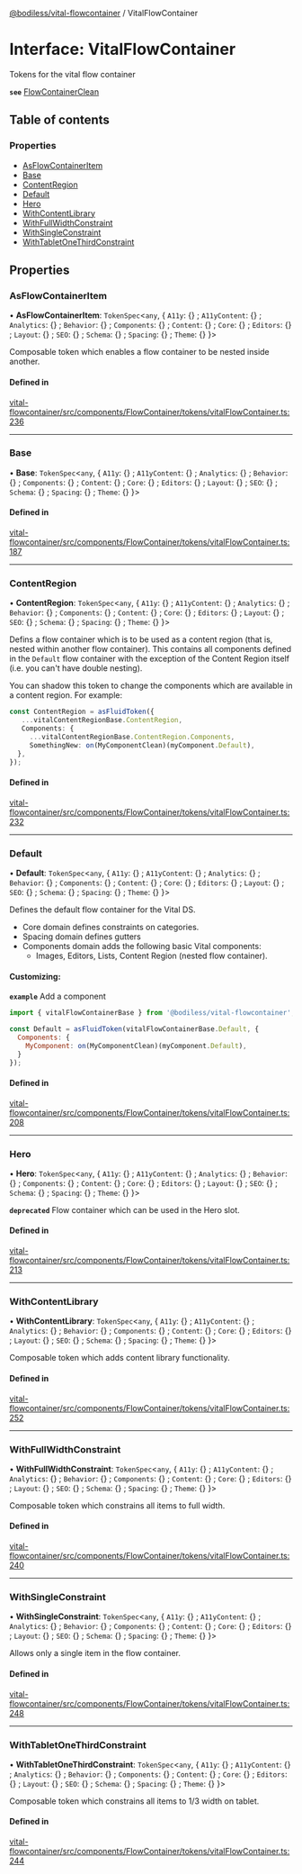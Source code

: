 [@bodiless/vital-flowcontainer](../README.md) / VitalFlowContainer

# Interface: VitalFlowContainer

Tokens for the vital flow container

**`see`** [FlowContainerClean](../README.md#flowcontainerclean)

## Table of contents

### Properties

- [AsFlowContainerItem](VitalFlowContainer.md#asflowcontaineritem)
- [Base](VitalFlowContainer.md#base)
- [ContentRegion](VitalFlowContainer.md#contentregion)
- [Default](VitalFlowContainer.md#default)
- [Hero](VitalFlowContainer.md#hero)
- [WithContentLibrary](VitalFlowContainer.md#withcontentlibrary)
- [WithFullWidthConstraint](VitalFlowContainer.md#withfullwidthconstraint)
- [WithSingleConstraint](VitalFlowContainer.md#withsingleconstraint)
- [WithTabletOneThirdConstraint](VitalFlowContainer.md#withtabletonethirdconstraint)

## Properties

### AsFlowContainerItem

• **AsFlowContainerItem**: `TokenSpec`<`any`, { `A11y`: {} ; `A11yContent`: {} ; `Analytics`: {} ; `Behavior`: {} ; `Components`: {} ; `Content`: {} ; `Core`: {} ; `Editors`: {} ; `Layout`: {} ; `SEO`: {} ; `Schema`: {} ; `Spacing`: {} ; `Theme`: {}  }\>

Composable token which enables a flow container to be nested inside another.

#### Defined in

[vital-flowcontainer/src/components/FlowContainer/tokens/vitalFlowContainer.ts:236](https://github.com/johnsonandjohnson/Bodiless-JS/blob/7ce3fb8e/packages/vital-flowcontainer/src/components/FlowContainer/tokens/vitalFlowContainer.ts#L236)

___

### Base

• **Base**: `TokenSpec`<`any`, { `A11y`: {} ; `A11yContent`: {} ; `Analytics`: {} ; `Behavior`: {} ; `Components`: {} ; `Content`: {} ; `Core`: {} ; `Editors`: {} ; `Layout`: {} ; `SEO`: {} ; `Schema`: {} ; `Spacing`: {} ; `Theme`: {}  }\>

#### Defined in

[vital-flowcontainer/src/components/FlowContainer/tokens/vitalFlowContainer.ts:187](https://github.com/johnsonandjohnson/Bodiless-JS/blob/7ce3fb8e/packages/vital-flowcontainer/src/components/FlowContainer/tokens/vitalFlowContainer.ts#L187)

___

### ContentRegion

• **ContentRegion**: `TokenSpec`<`any`, { `A11y`: {} ; `A11yContent`: {} ; `Analytics`: {} ; `Behavior`: {} ; `Components`: {} ; `Content`: {} ; `Core`: {} ; `Editors`: {} ; `Layout`: {} ; `SEO`: {} ; `Schema`: {} ; `Spacing`: {} ; `Theme`: {}  }\>

Defins a flow container which is to be used as a content region (that is,
nested within another flow container). This contains all components
defined in the `Default` flow container with the exception of
the Content Region itself (i.e. you can't have double nesting).

You can shadow this token to change the components which are available
in a content region.  For example:
```ts
const ContentRegion = asFluidToken({
   ...vitalContentRegionBase.ContentRegion,
   Components: {
     ...vitalContentRegionBase.ContentRegion.Components,
     SomethingNew: on(MyComponentClean)(myComponent.Default),
  },
});
```

#### Defined in

[vital-flowcontainer/src/components/FlowContainer/tokens/vitalFlowContainer.ts:232](https://github.com/johnsonandjohnson/Bodiless-JS/blob/7ce3fb8e/packages/vital-flowcontainer/src/components/FlowContainer/tokens/vitalFlowContainer.ts#L232)

___

### Default

• **Default**: `TokenSpec`<`any`, { `A11y`: {} ; `A11yContent`: {} ; `Analytics`: {} ; `Behavior`: {} ; `Components`: {} ; `Content`: {} ; `Core`: {} ; `Editors`: {} ; `Layout`: {} ; `SEO`: {} ; `Schema`: {} ; `Spacing`: {} ; `Theme`: {}  }\>

Defines the default flow container for the Vital DS.
- Core domain defines constraints on categories.
- Spacing domain defines gutters
- Components domain adds the following basic Vital components:
  - Images, Editors, Lists, Content Region (nested flow container).

#### Customizing:

**`example`** Add a component
```js
import { vitalFlowContainerBase } from '@bodiless/vital-flowcontainer';

const Default = asFluidToken(vitalFlowContainerBase.Default, {
  Components: {
    MyComponent: on(MyComponentClean)(myComponent.Default),
  }
});
```

#### Defined in

[vital-flowcontainer/src/components/FlowContainer/tokens/vitalFlowContainer.ts:208](https://github.com/johnsonandjohnson/Bodiless-JS/blob/7ce3fb8e/packages/vital-flowcontainer/src/components/FlowContainer/tokens/vitalFlowContainer.ts#L208)

___

### Hero

• **Hero**: `TokenSpec`<`any`, { `A11y`: {} ; `A11yContent`: {} ; `Analytics`: {} ; `Behavior`: {} ; `Components`: {} ; `Content`: {} ; `Core`: {} ; `Editors`: {} ; `Layout`: {} ; `SEO`: {} ; `Schema`: {} ; `Spacing`: {} ; `Theme`: {}  }\>

**`deprecated`**
Flow container which can be used in the Hero slot.

#### Defined in

[vital-flowcontainer/src/components/FlowContainer/tokens/vitalFlowContainer.ts:213](https://github.com/johnsonandjohnson/Bodiless-JS/blob/7ce3fb8e/packages/vital-flowcontainer/src/components/FlowContainer/tokens/vitalFlowContainer.ts#L213)

___

### WithContentLibrary

• **WithContentLibrary**: `TokenSpec`<`any`, { `A11y`: {} ; `A11yContent`: {} ; `Analytics`: {} ; `Behavior`: {} ; `Components`: {} ; `Content`: {} ; `Core`: {} ; `Editors`: {} ; `Layout`: {} ; `SEO`: {} ; `Schema`: {} ; `Spacing`: {} ; `Theme`: {}  }\>

Composable token which adds content library functionality.

#### Defined in

[vital-flowcontainer/src/components/FlowContainer/tokens/vitalFlowContainer.ts:252](https://github.com/johnsonandjohnson/Bodiless-JS/blob/7ce3fb8e/packages/vital-flowcontainer/src/components/FlowContainer/tokens/vitalFlowContainer.ts#L252)

___

### WithFullWidthConstraint

• **WithFullWidthConstraint**: `TokenSpec`<`any`, { `A11y`: {} ; `A11yContent`: {} ; `Analytics`: {} ; `Behavior`: {} ; `Components`: {} ; `Content`: {} ; `Core`: {} ; `Editors`: {} ; `Layout`: {} ; `SEO`: {} ; `Schema`: {} ; `Spacing`: {} ; `Theme`: {}  }\>

Composable token which constrains all items to full width.

#### Defined in

[vital-flowcontainer/src/components/FlowContainer/tokens/vitalFlowContainer.ts:240](https://github.com/johnsonandjohnson/Bodiless-JS/blob/7ce3fb8e/packages/vital-flowcontainer/src/components/FlowContainer/tokens/vitalFlowContainer.ts#L240)

___

### WithSingleConstraint

• **WithSingleConstraint**: `TokenSpec`<`any`, { `A11y`: {} ; `A11yContent`: {} ; `Analytics`: {} ; `Behavior`: {} ; `Components`: {} ; `Content`: {} ; `Core`: {} ; `Editors`: {} ; `Layout`: {} ; `SEO`: {} ; `Schema`: {} ; `Spacing`: {} ; `Theme`: {}  }\>

Allows only a single item in the flow container.

#### Defined in

[vital-flowcontainer/src/components/FlowContainer/tokens/vitalFlowContainer.ts:248](https://github.com/johnsonandjohnson/Bodiless-JS/blob/7ce3fb8e/packages/vital-flowcontainer/src/components/FlowContainer/tokens/vitalFlowContainer.ts#L248)

___

### WithTabletOneThirdConstraint

• **WithTabletOneThirdConstraint**: `TokenSpec`<`any`, { `A11y`: {} ; `A11yContent`: {} ; `Analytics`: {} ; `Behavior`: {} ; `Components`: {} ; `Content`: {} ; `Core`: {} ; `Editors`: {} ; `Layout`: {} ; `SEO`: {} ; `Schema`: {} ; `Spacing`: {} ; `Theme`: {}  }\>

Composable token which constrains all items to 1/3 width on tablet.

#### Defined in

[vital-flowcontainer/src/components/FlowContainer/tokens/vitalFlowContainer.ts:244](https://github.com/johnsonandjohnson/Bodiless-JS/blob/7ce3fb8e/packages/vital-flowcontainer/src/components/FlowContainer/tokens/vitalFlowContainer.ts#L244)
